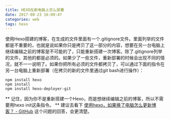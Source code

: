 ```yaml
---
title: HEXO在新电脑上怎么部署
date: 2017-08-23 16:09:47
categories: web
tags: hexo
---
```


使用Hexo搭建的博客，在生成的文件里面有一个.gitignore文件。里面列举的文件都是不重要的，也就是说如果你只是拷贝了这一部分的内容，想要在另一台电脑上继续编辑之前的博客是不可能的了，只能重新搭建一次博客。除了.gitignore列举的文件，其他的都是必须的。如果少了一些文件，重新部署的时候会出现不同的情况，就不一一说明了。如果你把所有必须的文件都拷贝了，可以通过下面的指令在另一台电脑上重新部署（在拷贝的新的文件里通过git bash进行操作）：
<!--more-->
```
npm install hexo
npm install
npm install hexo-deployer-git

```

** 记住，因为你不是重新搭建一个Hexo，而是想继续编辑之前的博客，所以不需要用hexo init这条指令。 **
建议去看下 [使用hexo，如果换了电脑怎么更新博客？ - GitHub](https://www.zhihu.com/question/21193762) 这个问题的回答，会更清楚。
